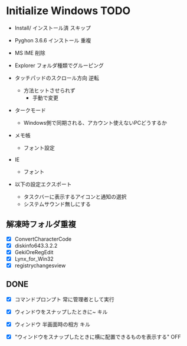 # Initialize Windows TODO

- Install/ インストール済 スキップ
- Pyghon 3.6.6 インストール 重複

- MS IME 削除

- Explorer フォルダ種類でグルーピング

- タッチパッドのスクロール方向 逆転
  - 方法ヒットさせられず
    - 手動で変更

- タークモード
  - Windows側で同期される、アカウント使えないPCどうするか

- メモ帳
  - フォント設定

- IE
  - フォント

- 以下の設定エクスポート
  - タスクバーに表示するアイコンと通知の選択
  - システムサウンド無しにする

## 解凍時フォルダ重複

- [x] ConvertCharacterCode
- [x] diskinfo643.3.2.2
- [x] GekiOreRegEdit
- [x] Lynx_for_Win32
- [x] registrychangesview

## DONE

- [x] コマンドプロンプト 常に管理者として実行
- [x] ウィンドウをスナップしたときに~ キル
- [x] ウィンドウ 半画面時の相方 キル

- [x] "ウィンドウをスナップしたときに横に配置できるものを表示する" OFF
